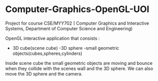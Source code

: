 # Computer-Graphics-OpenGL-UOI
Project for course CSE/MYY702 ( Computer Graphics and Interactive Systems, Department of Computer Science and Engineering)

OpenGL interactive application that consists :
- 3D cube(scene cube) 
-3D sphere
-small geometric objects(cubes,spheres,cylinders)

Inside scene cube the small geometric objects are moving and bounce when they collide with the scenes wall and the 3D sphere.
We can also move the 3D sphere and the camera.
